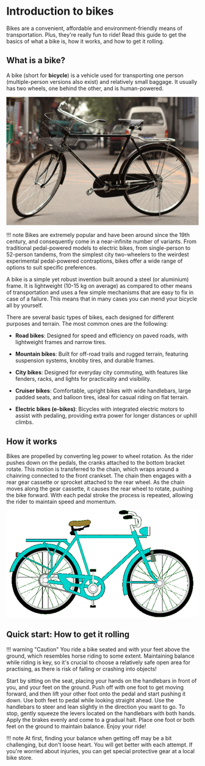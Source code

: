 # Introduction to bikes

Bikes are a convenient, affordable and environment-friendly means of transportation. Plus, they're really fun to ride! Read this guide to get the basics of what a bike is, how it works, and how to get it rolling.

## What is a bike?

A bike (short for **bicycle**) is a vehicle used for transporting one person (multiple-person versions also exist) and relatively small baggage. It usually has two wheels, one behind the other, and is human-powered. 

![Chinese bike](images/bike.png)

!!! note
    Bikes are extremely popular and have been around since the 19th century, and consequently come in a near-infinite number of variants. From traditional pedal-powered models to electric bikes, from single-person to 52-person tandems, from the simplest city two-wheelers to the weirdest experimental pedal-powered contraptions, bikes offer a wide range of options to suit specific preferences.

A bike is a simple yet robust invention built around a steel (or aluminium) frame. It is lightweight (10-15 kg on average) as compared to other means of transportation and uses a few simple mechanisms that are easy to fix in case of a failure. This means that in many cases you can mend your bicycle all by yourself. 

There are several basic types of bikes, each designed for different purposes and terrain. The most common ones are the following:

- **Road bikes**: Designed for speed and efficiency on paved roads, with lightweight frames and narrow tires.

- **Mountain bikes**: Built for off-road trails and rugged terrain, featuring suspension systems, knobby tires, and durable frames.

- **City bikes**: Designed for everyday city commuting, with features like fenders, racks, and lights for practicality and visibility.

- **Cruiser bikes**: Comfortable, upright bikes with wide handlebars, large padded seats, and balloon tires, ideal for casual riding on flat terrain.

- **Electric bikes (e-bikes)**: Bicycles with integrated electric motors to assist with pedaling, providing extra power for longer distances or uphill climbs.

## How it works

Bikes are propelled by converting leg power to wheel rotation. As the rider pushes down on the pedals, the cranks attached to the bottom bracket rotate. This motion is transferred to the chain, which wraps around a chainring connected to the front crankset. The chain then engages with a rear gear cassette or sprocket attached to the rear wheel. As the chain moves along the gear cassette, it causes the rear wheel to rotate, pushing the bike forward. With each pedal stroke the process is repeated, allowing the rider to maintain speed and momentum.

![Pedalling](images/pedalling.gif)

## Quick start: How to get it rolling

!!! warning "Caution"
    You ride a bike seated and with your feet above the ground, which resembles horse riding to some extent. Maintaining balance while riding is key, so it's crucial to choose a relatively safe open area for practising, as there is risk of falling or crashing into objects! 

Start by sitting on the seat, placing your hands on the handlebars in front of you, and your feet on the ground. Push off with one foot to get moving forward, and then lift your other foot onto the pedal and start pushing it down. Use both feet to pedal while looking straight ahead. Use the handlebars to steer and lean slightly in the direction you want to go. To stop, gently squeeze the levers located on the handlebars with both hands. Apply the brakes evenly and come to a gradual halt. Place one foot or both feet on the ground to maintain balance. Enjoy your ride!

!!! note
    At first, finding your balance when getting off may be a bit challenging, but don't loose heart. You will get better with each attempt. If you're worried about injuries, you can get special protective gear at a local bike store.  



